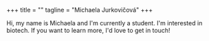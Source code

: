 +++
title = ""
tagline = "Michaela Jurkovičová"
+++

Hi, my name is Michaela and I'm currently a student. I'm interested in biotech. If you want to learn more, I'd love to get in touch!
